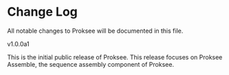 # Change Log

All notable changes to Proksee will be documented in this file. 

v1.0.0a1

This is the initial public release of Proksee. This release focuses on Proksee Assemble, the sequence assembly component of Proksee.
